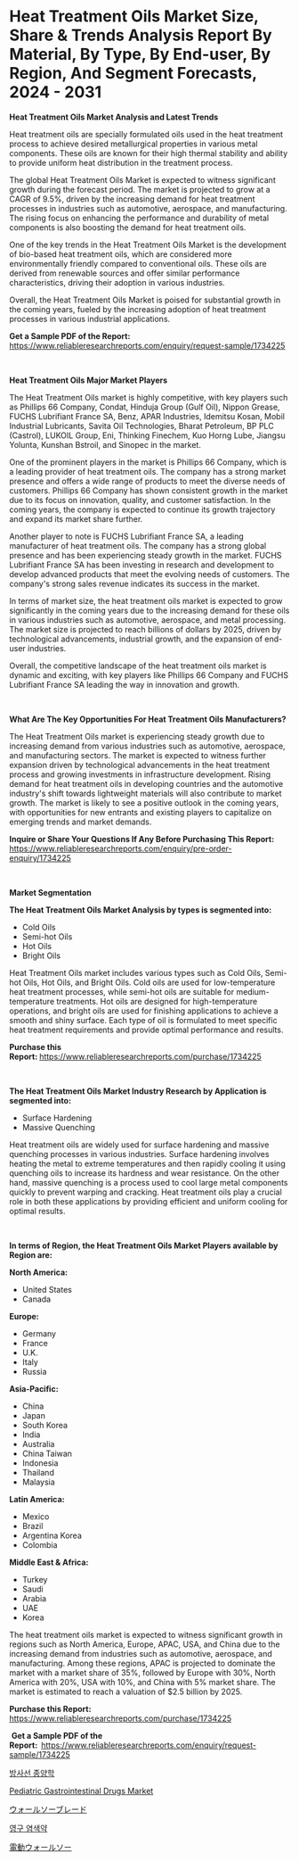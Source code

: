 <p><h1>Heat Treatment Oils Market Size, Share & Trends Analysis Report By Material, By Type, By End-user, By Region, And Segment Forecasts, 2024 - 2031</h1></p><p><strong>Heat Treatment Oils Market Analysis and Latest Trends</strong></p>
<p><p>Heat treatment oils are specially formulated oils used in the heat treatment process to achieve desired metallurgical properties in various metal components. These oils are known for their high thermal stability and ability to provide uniform heat distribution in the treatment process.</p><p>The global Heat Treatment Oils Market is expected to witness significant growth during the forecast period. The market is projected to grow at a CAGR of 9.5%, driven by the increasing demand for heat treatment processes in industries such as automotive, aerospace, and manufacturing. The rising focus on enhancing the performance and durability of metal components is also boosting the demand for heat treatment oils.</p><p>One of the key trends in the Heat Treatment Oils Market is the development of bio-based heat treatment oils, which are considered more environmentally friendly compared to conventional oils. These oils are derived from renewable sources and offer similar performance characteristics, driving their adoption in various industries.</p><p>Overall, the Heat Treatment Oils Market is poised for substantial growth in the coming years, fueled by the increasing adoption of heat treatment processes in various industrial applications.</p></p>
<p><strong>Get a Sample PDF of the Report:&nbsp;</strong> <a href="https://www.reliableresearchreports.com/enquiry/request-sample/1734225">https://www.reliableresearchreports.com/enquiry/request-sample/1734225</a></p>
<p>&nbsp;</p>
<p><strong>Heat Treatment Oils Major Market Players</strong></p>
<p><p>The Heat Treatment Oils market is highly competitive, with key players such as Phillips 66 Company, Condat, Hinduja Group (Gulf Oil), Nippon Grease, FUCHS Lubrifiant France SA, Benz, APAR Industries, Idemitsu Kosan, Mobil Industrial Lubricants, Savita Oil Technologies, Bharat Petroleum, BP PLC (Castrol), LUKOIL Group, Eni, Thinking Finechem, Kuo Horng Lube, Jiangsu Yolunta, Kunshan Bstroil, and Sinopec in the market.</p><p>One of the prominent players in the market is Phillips 66 Company, which is a leading provider of heat treatment oils. The company has a strong market presence and offers a wide range of products to meet the diverse needs of customers. Phillips 66 Company has shown consistent growth in the market due to its focus on innovation, quality, and customer satisfaction. In the coming years, the company is expected to continue its growth trajectory and expand its market share further.</p><p>Another player to note is FUCHS Lubrifiant France SA, a leading manufacturer of heat treatment oils. The company has a strong global presence and has been experiencing steady growth in the market. FUCHS Lubrifiant France SA has been investing in research and development to develop advanced products that meet the evolving needs of customers. The company's strong sales revenue indicates its success in the market.</p><p>In terms of market size, the heat treatment oils market is expected to grow significantly in the coming years due to the increasing demand for these oils in various industries such as automotive, aerospace, and metal processing. The market size is projected to reach billions of dollars by 2025, driven by technological advancements, industrial growth, and the expansion of end-user industries.</p><p>Overall, the competitive landscape of the heat treatment oils market is dynamic and exciting, with key players like Phillips 66 Company and FUCHS Lubrifiant France SA leading the way in innovation and growth.</p></p>
<p>&nbsp;</p>
<p><strong>What Are The Key Opportunities For Heat Treatment Oils Manufacturers?</strong></p>
<p><p>The Heat Treatment Oils market is experiencing steady growth due to increasing demand from various industries such as automotive, aerospace, and manufacturing sectors. The market is expected to witness further expansion driven by technological advancements in the heat treatment process and growing investments in infrastructure development. Rising demand for heat treatment oils in developing countries and the automotive industry's shift towards lightweight materials will also contribute to market growth. The market is likely to see a positive outlook in the coming years, with opportunities for new entrants and existing players to capitalize on emerging trends and market demands.</p></p>
<p><strong>Inquire or Share Your Questions If Any Before Purchasing This Report:</strong> <a href="https://www.reliableresearchreports.com/enquiry/pre-order-enquiry/1734225">https://www.reliableresearchreports.com/enquiry/pre-order-enquiry/1734225</a></p>
<p>&nbsp;</p>
<p><strong>Market Segmentation</strong></p>
<p><strong>The Heat Treatment Oils Market Analysis by types is segmented into:</strong></p>
<p><ul><li>Cold Oils</li><li>Semi-hot Oils</li><li>Hot Oils</li><li>Bright Oils</li></ul></p>
<p><p>Heat Treatment Oils market includes various types such as Cold Oils, Semi-hot Oils, Hot Oils, and Bright Oils. Cold oils are used for low-temperature heat treatment processes, while semi-hot oils are suitable for medium-temperature treatments. Hot oils are designed for high-temperature operations, and bright oils are used for finishing applications to achieve a smooth and shiny surface. Each type of oil is formulated to meet specific heat treatment requirements and provide optimal performance and results.</p></p>
<p><strong>Purchase this Report:&nbsp;</strong><a href="https://www.reliableresearchreports.com/purchase/1734225">https://www.reliableresearchreports.com/purchase/1734225</a></p>
<p>&nbsp;</p>
<p><strong>The Heat Treatment Oils Market Industry Research by Application is segmented into:</strong></p>
<p><ul><li>Surface Hardening</li><li>Massive Quenching</li></ul></p>
<p><p>Heat treatment oils are widely used for surface hardening and massive quenching processes in various industries. Surface hardening involves heating the metal to extreme temperatures and then rapidly cooling it using quenching oils to increase its hardness and wear resistance. On the other hand, massive quenching is a process used to cool large metal components quickly to prevent warping and cracking. Heat treatment oils play a crucial role in both these applications by providing efficient and uniform cooling for optimal results.</p></p>
<p>&nbsp;</p>
<p><strong>In terms of Region, the Heat Treatment Oils Market Players available by Region are:</strong></p>
<p>
    <p> <strong> North America: </strong>
        <ul>
            <li>United States</li>
            <li>Canada</li>
        </ul>
        </p> 
    <p> <strong> Europe: </strong>
        <ul>
            <li>Germany</li>
            <li>France</li>
            <li>U.K.</li>
            <li>Italy</li>
            <li>Russia</li>
        </ul>
        </p> 
    <p> <strong> Asia-Pacific: </strong>
        <ul>
            <li>China</li>
            <li>Japan</li>
            <li>South Korea</li>
            <li>India</li>
            <li>Australia</li>
            <li>China Taiwan</li>
            <li>Indonesia</li>
            <li>Thailand</li>
            <li>Malaysia</li>
        </ul>
        </p> 
    <p> <strong> Latin America: </strong>
        <ul>
            <li>Mexico</li>
            <li>Brazil</li>
            <li>Argentina Korea</li>
            <li>Colombia</li>
        </ul>
        </p> 
    <p> <strong> Middle East & Africa: </strong>
        <ul>
            <li>Turkey</li>
            <li>Saudi</li>
            <li>Arabia</li>
            <li>UAE</li>
            <li>Korea</li>
        </ul>
    </p>
    </p>
<p><p>The heat treatment oils market is expected to witness significant growth in regions such as North America, Europe, APAC, USA, and China due to the increasing demand from industries such as automotive, aerospace, and manufacturing. Among these regions, APAC is projected to dominate the market with a market share of 35%, followed by Europe with 30%, North America with 20%, USA with 10%, and China with 5% market share. The market is estimated to reach a valuation of $2.5 billion by 2025.</p></p>
<p><strong>Purchase this Report: </strong><a href="https://www.reliableresearchreports.com/purchase/1734225">https://www.reliableresearchreports.com/purchase/1734225</a></p>
<p>&nbsp;<strong>Get a Sample PDF of the Report:&nbsp;&nbsp;</strong><a href="https://www.reliableresearchreports.com/enquiry/request-sample/1734225">https://www.reliableresearchreports.com/enquiry/request-sample/1734225</a></p>
<p><strong></strong></p>
<p><p><a href="https://github.com/bunxhcci35271755/Market-Research-Report-List-1/blob/main/3289603193474.md">방사선 종양학</a></p><p><a href="https://issuu.com/reportprime-2/docs/pediatric-gastrointestinal-drugs-market-size-2030.">Pediatric Gastrointestinal Drugs Market</a></p><p><a href="https://github.com/hwbcz413288296/Market-Research-Report-List-1/blob/main/8059924193691.md">ウォールソーブレード</a></p><p><a href="https://github.com/fredrickeglers/Market-Research-Report-List-1/blob/main/5418714193475.md">영구 염색약</a></p><p><a href="https://github.com/efcvopdgkdx128/Market-Research-Report-List-1/blob/main/9558432193690.md">電動ウォールソー</a></p></p>